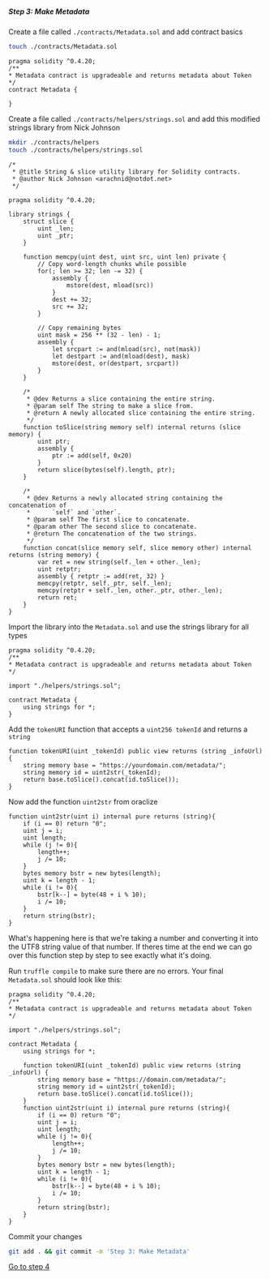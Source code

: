 
##### Step 3: Make Metadata

Create a file called `./contracts/Metadata.sol` and add contract basics

```bash
touch ./contracts/Metadata.sol
```



```solidity
pragma solidity ^0.4.20;
/**
* Metadata contract is upgradeable and returns metadata about Token
*/
contract Metadata {

}
```

Create a file called  `./contracts/helpers/strings.sol`  and add this modified strings library from Nick Johnson

```bash
mkdir ./contracts/helpers
touch ./contracts/helpers/strings.sol
```



```solid
/*
 * @title String & slice utility library for Solidity contracts.
 * @author Nick Johnson <arachnid@notdot.net>
 */

pragma solidity ^0.4.20;

library strings {
    struct slice {
        uint _len;
        uint _ptr;
    }

    function memcpy(uint dest, uint src, uint len) private {
        // Copy word-length chunks while possible
        for(; len >= 32; len -= 32) {
            assembly {
                mstore(dest, mload(src))
            }
            dest += 32;
            src += 32;
        }

        // Copy remaining bytes
        uint mask = 256 ** (32 - len) - 1;
        assembly {
            let srcpart := and(mload(src), not(mask))
            let destpart := and(mload(dest), mask)
            mstore(dest, or(destpart, srcpart))
        }
    }

    /*
     * @dev Returns a slice containing the entire string.
     * @param self The string to make a slice from.
     * @return A newly allocated slice containing the entire string.
     */
    function toSlice(string memory self) internal returns (slice memory) {
        uint ptr;
        assembly {
            ptr := add(self, 0x20)
        }
        return slice(bytes(self).length, ptr);
    }

    /*
     * @dev Returns a newly allocated string containing the concatenation of
     *      `self` and `other`.
     * @param self The first slice to concatenate.
     * @param other The second slice to concatenate.
     * @return The concatenation of the two strings.
     */
    function concat(slice memory self, slice memory other) internal returns (string memory) {
        var ret = new string(self._len + other._len);
        uint retptr;
        assembly { retptr := add(ret, 32) }
        memcpy(retptr, self._ptr, self._len);
        memcpy(retptr + self._len, other._ptr, other._len);
        return ret;
    }
}
```

Import the library into the `Metadata.sol` and use the strings library for all types

```solidity
pragma solidity ^0.4.20;
/**
* Metadata contract is upgradeable and returns metadata about Token
*/

import "./helpers/strings.sol";

contract Metadata {
    using strings for *;
}
```

Add the `tokenURI` function that accepts a `uint256 tokenId` and returns a `string`

```
function tokenURI(uint _tokenId) public view returns (string _infoUrl) {
    string memory base = "https://yourdomain.com/metadata/";
    string memory id = uint2str(_tokenId);
    return base.toSlice().concat(id.toSlice());
}
```

Now add the function `uint2str` from oraclize

```
function uint2str(uint i) internal pure returns (string){
    if (i == 0) return "0";
    uint j = i;
    uint length;
    while (j != 0){
        length++;
        j /= 10;
    }
    bytes memory bstr = new bytes(length);
    uint k = length - 1;
    while (i != 0){
        bstr[k--] = byte(48 + i % 10);
        i /= 10;
    }
    return string(bstr);
}
```

What's happening here is that we're taking a number and converting it into the UTF8 string value of that number. If theres time at the end we can go over this function step by step to see exactly what it's doing.

Run `truffle compile` to make sure there are no errors. Your final `Metadata.sol` should look like this:

```
pragma solidity ^0.4.20;
/**
* Metadata contract is upgradeable and returns metadata about Token
*/

import "./helpers/strings.sol";

contract Metadata {
    using strings for *;

    function tokenURI(uint _tokenId) public view returns (string _infoUrl) {
        string memory base = "https://domain.com/metadata/";
        string memory id = uint2str(_tokenId);
        return base.toSlice().concat(id.toSlice());
    }
    function uint2str(uint i) internal pure returns (string){
        if (i == 0) return "0";
        uint j = i;
        uint length;
        while (j != 0){
            length++;
            j /= 10;
        }
        bytes memory bstr = new bytes(length);
        uint k = length - 1;
        while (i != 0){
            bstr[k--] = byte(48 + i % 10);
            i /= 10;
        }
        return string(bstr);
    }
}
```

Commit your changes

```bash
git add . && git commit -m 'Step 3: Make Metadata'
```

[Go to step 4](1-4.md)